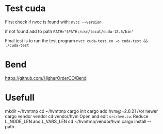 # Test cuda #

First check if nvcc is found with:
`nvcc --version`

if not found add to path
`PATH="$PATH:/usr/local/cuda-12.6/bin"`

Final test is to run the test program
`nvcc cuda-test.cu -o cuda-test && ./cuda-test`

# Bend #

https://github.com/HigherOrderCO/Bend

# Usefull #

mkdir ~/hvmtmp
cd ~/hvmtmp
cargo init
cargo add hvm@=2.0.21 //or newer
cargo vendor vendor
cd vendor/hvm
Open and edit `src/hvm.cu`. Reduce L_NODE_LEN and L_VARS_LEN
cd ~/hvmtmp/vendor/hvm
cargo install --path .